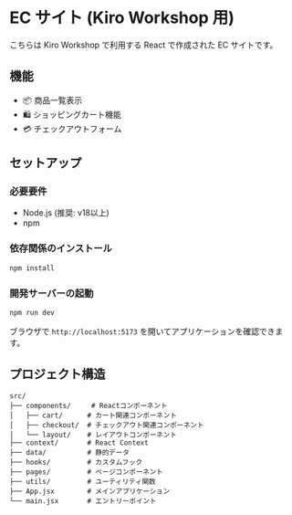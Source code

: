 # EC サイト (Kiro Workshop 用)

こちらは Kiro Workshop で利用する React で作成された EC サイトです。

## 機能

- 📦 商品一覧表示
- 🛍️ ショッピングカート機能
- 💳 チェックアウトフォーム

## セットアップ

### 必要要件

- Node.js (推奨: v18以上)
- npm

### 依存関係のインストール

```bash
npm install
```

### 開発サーバーの起動

```bash
npm run dev
```

ブラウザで `http://localhost:5173` を開いてアプリケーションを確認できます。

## プロジェクト構造

```
src/
├── components/     # Reactコンポーネント
│   ├── cart/      # カート関連コンポーネント
│   ├── checkout/  # チェックアウト関連コンポーネント
│   └── layout/    # レイアウトコンポーネント
├── context/       # React Context
├── data/          # 静的データ
├── hooks/         # カスタムフック
├── pages/         # ページコンポーネント
├── utils/         # ユーティリティ関数
├── App.jsx        # メインアプリケーション
└── main.jsx       # エントリーポイント
```
